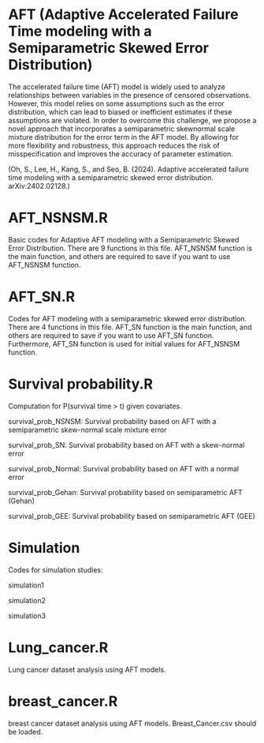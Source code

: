 # AFT (Adaptive Accelerated Failure Time modeling with a Semiparametric Skewed Error Distribution)
The accelerated failure time (AFT) model is widely used to analyze relationships between variables in the presence of censored observations. However, this model relies on some assumptions such as the error distribution, which can lead to biased or inefficient estimates if these assumptions are violated. In order to overcome this challenge, we propose a novel approach that incorporates a semiparametric skewnormal scale mixture distribution for the error term in the AFT model. By allowing for more flexibility and robustness, this approach reduces the risk of misspecification
and improves the accuracy of parameter estimation. 

(Oh, S., Lee, H., Kang, S., and Seo, B. (2024). Adaptive accelerated failure time modeling with a semiparametric skewed error distribution. arXiv:2402.02128.)

# AFT_NSNSM.R
Basic codes for Adaptive AFT modeling with a Semiparametric Skewed Error Distribution. There are 9 functions in this file. AFT_NSNSM function is the main function, and others are required to save if you want to use AFT_NSNSM function.

# AFT_SN.R
Codes for AFT modeling with a semiparametric skewed error distribution. There are 4 functions in this file. AFT_SN function is the main function, and others are required to save if you want to use AFT_SN function. Furthermore, AFT_SN function is used for initial values for AFT_NSNSM function.

# Survival probability.R
Computation for P(survival time > t) given covariates.

survival_prob_NSNSM: Survival probability based on AFT with a semiparametric skew-normal scale mixture error

survival_prob_SN: Survival probability based on AFT with a skew-normal error

survival_prob_Normal: Survival probability based on AFT with a normal error

survival_prob_Gehan: Survival probability based on semiparametric AFT (Gehan) 

survival_prob_GEE: Survival probability based on semiparametric AFT (GEE) 

# Simulation
Codes for simulation studies:

simulation1

simulation2

simulation3

# Lung_cancer.R
Lung cancer dataset analysis using AFT models.

# breast_cancer.R
breast cancer dataset analysis using AFT models.
Breast_Cancer.csv should be loaded.
